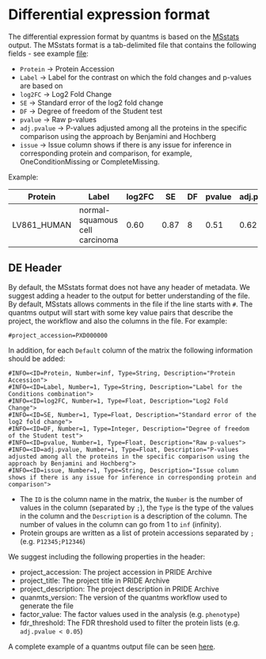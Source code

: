 # Differential expression format

The differential expression format by quantms is based on the [MSstats](https://msstats.org/wp-content/uploads/2017/01/MSstats_v3.7.3_manual.pdf) output. The MSstats format is a tab-delimited file that contains the following fields - see example [file](include/PXD004683.csv):

- `Protein` -> Protein Accession
- `Label` -> Label for the contrast on which the fold changes and p-values are based on
- `log2FC` -> Log2 Fold Change	
- `SE` -> Standard error of the log2 fold change 	
- `DF` -> Degree of freedom of the Student test	
- `pvalue`	-> Raw p-values
- `adj.pvalue`	->  P-values adjusted among all the proteins in the specific comparison using the approach by Benjamini and Hochberg
- `issue` -> Issue column shows if there is any issue for inference in corresponding protein and comparison, for example, OneConditionMissing or CompleteMissing. 

Example: 

| Protein    | Label                          | log2FC | SE | DF | pvalue | adj.pvalue | issue |
| ---------  |--------------------------------| ------ | -- | -- | ------ | ---------- |-------|
|LV861_HUMAN | normal-squamous cell carcinoma | 0.60   | 0.87 | 8  | 0.51   | 0.62       | NA  |

## DE Header 

By default, the MSstats format does not have any header of metadata. We suggest adding a header to the output for better understanding of the file. By default, MSstats allows comments in the file if the line starts with `#`. The quantms output will start with some key value pairs that describe the project, the workflow and also the columns in the file. For example: 

`#project_accession=PXD000000`

In addition, for each `Default` column of the matrix the following information should be added: 

```
#INFO=<ID=Protein, Number=inf, Type=String, Description="Protein Accession">
#INFO=<ID=Label, Number=1, Type=String, Description="Label for the Conditions combination">
#INFO=<ID=log2FC, Number=1, Type=Float, Description="Log2 Fold Change">
#INFO=<ID=SE, Number=1, Type=Float, Description="Standard error of the log2 fold change">
#INFO=<ID=DF, Number=1, Type=Integer, Description="Degree of freedom of the Student test">
#INFO=<ID=pvalue, Number=1, Type=Float, Description="Raw p-values">
#INFO=<ID=adj.pvalue, Number=1, Type=Float, Description="P-values adjusted among all the proteins in the specific comparison using the approach by Benjamini and Hochberg">
#INFO=<ID=issue, Number=1, Type=String, Description="Issue column shows if there is any issue for inference in corresponding protein and comparison">
```

- The `ID` is the column name in the matrix, the `Number` is the number of values in the column (separated by `;`), the `Type` is the type of the values in the column and the `Description` is a description of the column. The number of values in the column can go from 1 to `inf` (infinity).
- Protein groups are written as a list of protein accessions separated by `;` (e.g. `P12345;P12346`) 

We suggest including the following properties in the header: 

- project_accession: The project accession in PRIDE Archive
- project_title: The project title in PRIDE Archive
- project_description: The project description in PRIDE Archive
- quanmts_version: The version of the quantms workflow used to generate the file
- factor_value: The factor values used in the analysis (e.g. `phenotype`)
- fdr_threshold: The FDR threshold used to filter the protein lists (e.g. `adj.pvalue < 0.05`)


A complete example of a quantms output file can be seen [here](include/PXD004683-quantms.csv).



